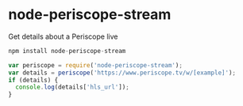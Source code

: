 # node-periscope-stream
Get details about a Periscope live

```js
npm install node-periscope-stream
```

```js
var periscope = require('node-periscope-stream');
var details = periscope('https://www.periscope.tv/w/[example]');
if (details) {
  console.log(details['hls_url']);
}
```
